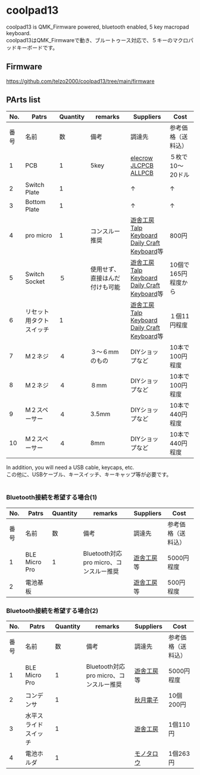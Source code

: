 # coolpad13

coolpad13 is QMK_Firmware powered, bluetooth enabled, 5 key macropad keyboard.
<br>
coolpad13はQMK_Firmwareで動き、ブルートゥース対応で、５キーのマクロパッドキーボードです。
<br>


## Firmware
https://github.com/telzo2000/coolpad13/tree/main/firmware


## PArts list
| No. | Patrs | Quantity | remarks | Suppliers | Cost |
|--|--|--|--|--|--|
|番号|名前|数|備考|調達先|参考価格（送料込）|<br>
|1|PCB|1|5key|[elecrow](https://www.elecrow.com)<br>[JLCPCB](https://jlcpcb.com)<br>[ALLPCB](https://www.allpcb.com)|５枚で10〜20ドル|<br>
|2|Switch Plate|1||↑|↑|<br>
|3|Bottom Plate|1||↑|↑|<br>
|4| pro micro|1|コンスルー推奨|[遊舎工房](https://yushakobo.jp)<br>[Talp Keyboard](https://talpkeyboard.net)<br>[Daily Craft Keyboard](https://shop.dailycraft.jp)等|800円|
|5|Switch Socket|５|使用せず、直接はんだ付けも可能|[遊舎工房](https://yushakobo.jp)<br>[Talp Keyboard](https://talpkeyboard.net)<br>[Daily Craft Keyboard](https://shop.dailycraft.jp)等|10個で165円程度から|
|6|リセット用タクトスイッチ|1||[遊舎工房](https://yushakobo.jp)<br>[Talp Keyboard](https://talpkeyboard.net)<br>[Daily Craft Keyboard](https://shop.dailycraft.jp)等|１個11円程度|
|7|M２ネジ|４|３〜６mmのもの|DIYショップなど|10本で100円程度|
|8|M２ネジ|４|８mm|DIYショップなど|10本で100円程度|
|9|M２スペーサー|４|3.5mm|DIYショップなど|10本で440円程度|
|10|M２スペーサー|４|8mm|DIYショップなど|10本で440円程度|

In addition, you will need a USB cable, keycaps, etc.
<br>
この他に、USBケーブル、キースイッチ、キーキャップ等が必要です。
<br>
<br>

### Bluetooth接続を希望する場合(1)

 No. | Patrs | Quantity | remarks | Suppliers | Cost |
|--|--|--|--|--|--|
|番号|名前|数|備考|調達先|参考価格（送料込）|<br>
|1|BLE Micro Pro|1|Bluetooth対応pro micro、コンスルー推奨|[遊舎工房](https://yushakobo.jp)等|5000円程度|
|2|電池基板|||[遊舎工房](https://shop.yushakobo.jp/products/ble-micro-pro-battery-board?variant=37665283211425)等|500円程度|

### Bluetooth接続を希望する場合(2)

 No. | Patrs | Quantity | remarks | Suppliers | Cost |
|--|--|--|--|--|--|
|番号|名前|数|備考|調達先|参考価格（送料込）|<br>
|1|BLE Micro Pro|1|Bluetooth対応pro micro、コンスルー推奨|[遊舎工房](https://yushakobo.jp)等|5000円程度|
|2|コンデンサ|1||[秋月電子](https://akizukidenshi.com/catalog/g/gP-02151/)|10個200円|
|3|水平スライドスイッチ|1||[遊舎工房](https://shop.yushakobo.jp/products/5624?variant=45044666007783)|1個110円|
|4|電池ホルダ|1||[モノタロウ](https://www.monotaro.com/p/8835/2765/)|1個263円|




